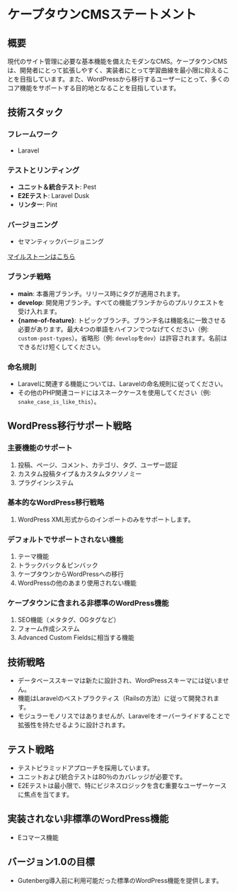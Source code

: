 # ケープタウンCMSステートメント

## 概要
現代のサイト管理に必要な基本機能を備えたモダンなCMS。ケープタウンCMSは、開発者にとって拡張しやすく、実装者にとって学習曲線を最小限に抑えることを目指しています。また、WordPressから移行するユーザーにとって、多くのコア機能をサポートする目的地となることを目指しています。

## 技術スタック

### フレームワーク
- Laravel

### テストとリンティング
- **ユニット＆統合テスト**: Pest
- **E2Eテスト**: Laravel Dusk
- **リンター**: Pint

### バージョニング
- セマンティックバージョニング

[マイルストーンはこちら](https://github.com/kohki-shikata/capetown-cms/milestones)

### ブランチ戦略
- **main**: 本番用ブランチ。リリース時にタグが適用されます。
- **develop**: 開発用ブランチ。すべての機能ブランチからのプルリクエストを受け入れます。
- **{name-of-feature}**: トピックブランチ。ブランチ名は機能名に一致させる必要があります。最大4つの単語をハイフンでつなげてください（例: `custom-post-types`）。省略形（例: `develop`を`dev`）は許容されます。名前はできるだけ短くしてください。

### 命名規則
- Laravelに関連する機能については、Laravelの命名規則に従ってください。
- その他のPHP関連コードにはスネークケースを使用してください（例: `snake_case_is_like_this`）。

## WordPress移行サポート戦略

### 主要機能のサポート
  1. 投稿、ページ、コメント、カテゴリ、タグ、ユーザー認証
  1. カスタム投稿タイプ＆カスタムタクソノミー
  1. プラグインシステム

### 基本的なWordPress移行戦略
  1. WordPress XML形式からのインポートのみをサポートします。

### デフォルトでサポートされない機能
  1. テーマ機能
  1. トラックバック＆ピンバック
  1. ケープタウンからWordPressへの移行
  1. WordPressの他のあまり使用されない機能

### ケープタウンに含まれる非標準のWordPress機能
  1. SEO機能（メタタグ、OGタグなど）
  1. フォーム作成システム
  1. Advanced Custom Fieldsに相当する機能

## 技術戦略
- データベーススキーマは新たに設計され、WordPressスキーマには従いません。
- 機能はLaravelのベストプラクティス（Railsの方法）に従って開発されます。
- モジュラーモノリスではありませんが、Laravelをオーバーライドすることで拡張性を持たせるように設計されます。

## テスト戦略
- テストピラミッドアプローチを採用しています。
- ユニットおよび統合テストは80％のカバレッジが必要です。
- E2Eテストは最小限で、特にビジネスロジックを含む重要なユーザーケースに焦点を当てます。

## 実装されない非標準のWordPress機能
- Eコマース機能

## バージョン1.0の目標
- Gutenberg導入前に利用可能だった標準のWordPress機能を提供します。